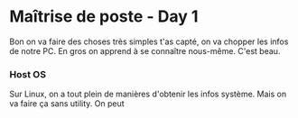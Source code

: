 # Maîtrise de poste - Day 1
Bon on va faire des choses très simples t'as capté, on va chopper les infos de notre PC. En gros on apprend à se connaître nous-même. C'est beau.
### Host OS
Sur Linux, on a tout plein de manières d'obtenir les infos système. Mais on va faire ça sans utility. 
On peut 
<!--stackedit_data:
eyJoaXN0b3J5IjpbLTU2Mzg0ODcwMiwtMTc2MzA0ODUzMywtMj
A4ODc0NjYxMl19
-->